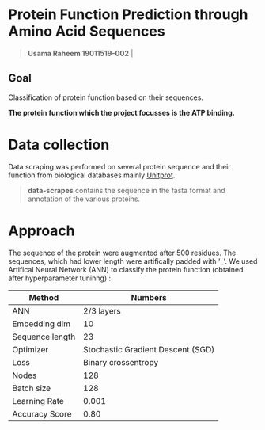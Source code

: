 # Protein Function Prediction through Amino Acid Sequences

  >**Usama Raheem 19011519-002** |

## Goal
Classification of protein function based on their sequences. 

**The protein function  which the project focusses is the ATP binding.**

# Data collection

Data scraping was performed on several protein sequence and their function from biological databases mainly [Unitprot](https://www.uniprot.org/uniprot/P03960).

>**data-scrapes** contains the sequence in the fasta format and annotation of the various proteins.

# Approach 
The sequence of the protein were augmented after 500 residues. The sequences, which had lower length were artifically padded with '_'.
We used Artifical Neural Network (ANN) to classify the protein function (obtained after hyperparameter tuninng) :  

|     Method    |   Numbers
| ------------- | ------------- |
|      ANN    | 2/3  layers |
| Embedding dim  | 10      |
| Sequence length | 23 |
| Optimizer     | Stochastic Gradient Descent (SGD)   |
| Loss | Binary crossentropy | 
| Nodes | 128|
|Batch size | 128 |
|Learning Rate | 0.001 |
|Accuracy Score | 0.80 |

